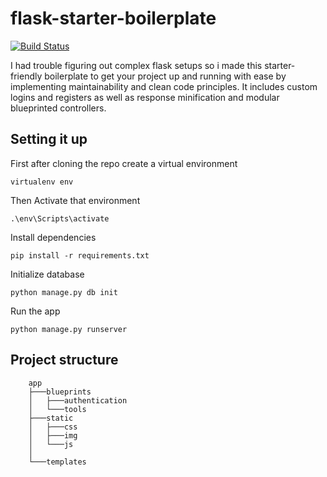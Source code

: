 # flask-starter-boilerplate

[![Build Status](https://travis-ci.org/jimfilippou/flask-starter-boilerplate.svg?branch=master)](https://travis-ci.org/jimfilippou/flask-starter-boilerplate)

I had trouble figuring out complex flask setups so i made this starter-friendly boilerplate to get your project up and running with ease by implementing maintainability and clean code principles. It includes custom logins and registers as well as response minification and modular blueprinted controllers.

## Setting it up

First after cloning the repo create a virtual environment

`virtualenv env`

Then Activate that environment

`.\env\Scripts\activate`

Install dependencies

`pip install -r requirements.txt`

Initialize database

`python manage.py db init`

Run the app

`python manage.py runserver`

## Project structure
```
    app
    ├───blueprints
    │   ├───authentication
    │   └───tools
    ├───static
    │   ├───css
    │   ├───img
    │   └───js
    │       
    └───templates

